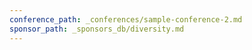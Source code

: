 ```yaml
---
conference_path: _conferences/sample-conference-2.md
sponsor_path: _sponsors_db/diversity.md
---
```


